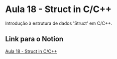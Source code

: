 # Aula 18 - Struct in C/C++

Introdução à estrutura de dados 'Struct' em C/C++.

## Link para o Notion

[Aula 18 - Struct in C/C++](https://jgabsx.notion.site/Aula-18-Struct-in-C-C-1039eafe7a5f80e2a4b3fe5c29f70313)